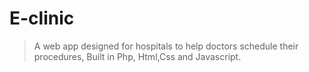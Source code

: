# E-clinic
>A web app designed for hospitals to help doctors schedule their procedures, Built in Php, Html,Css and Javascript.
